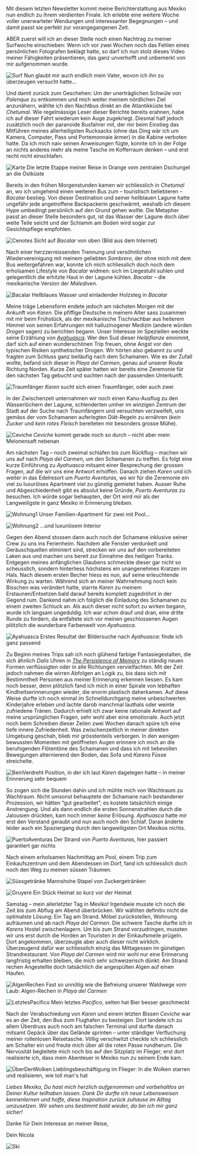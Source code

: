 Mit diesem letzten Newsletter kommt meine Berichterstattung aus Mexiko nun endlich zu ihrem verdienten Finale. Ich erlebte eine weitere Woche voller unerwarteter Wendungen und interessanter Begegnungen – und damit passt sie perfekt zur vorangegangenen Zeit.

ABER zuerst will ich an dieser Stelle noch einen Nachtrag zu meiner Surfwoche einschieben: Wenn ich vor zwei Wochen noch das Fehlen eines persönlichen Fotografen beklagt hatte, so darf ich nun stolz dieses Video meiner Fähigkeiten präsentieren, das ganz unverhofft und unbemerkt von mir aufgenommen wurde.

![Surf](/imgs/w15/me_surfing.gif)
Nun glaubt mir auch endlich mein Vater, wovon ich ihn zu überzeugen versucht hatte…

Und damit zurück zum Geschehen: Um der unerträglichen Schwüle von _Palenque_ zu entkommen und mich weiter meinem nördlichen Ziel anzunähern, wählte ich den Nachtbus direkt an die Atlantikküste bei _Chetumal_. Wie regelmässige Leser dieser Berichte bereits erahnen, habe ich auf dieser Fahrt wiederum kein Auge zugekriegt. Diesmal half jedoch zusätzlich noch der paranoide Busfahrer mit, der mir beim Einstieg das Mitführen meines allerheiligsten Rucksacks (ohne das Ding wär ich um Kamera, Computer, Pass und Portemonnaie ärmer) in die Kabine verboten hatte. Da ich mich naiv seinen Anweisungen fügte, konnte ich in der Folge an nichts anderes mehr als meine Tasche im Kofferraum denken – und erst recht nicht einschlafen.

![Karte](/imgs/w16/w_16_1.png)
Die letzte Etappe meiner Reise in Orange vom zentralen Dschungel an die Ostküste

Bereits in den frühen Morgenstunden kamen wir schliesslich in _Chetumal_ an, wo ich umgehend einen weiteren Bus zum – touristisch beliebteren – _Bacalar_ bestieg. Von dieser Destination und seiner hellblauen Lagune hatte ungefähr jede angetroffene Backpackerin geschwärmt, weshalb ich diesem Hype umbedingt persönlich auf den Grund gehen wollte. Die Metapher passt an dieser Stelle besonders gut, ist das Wasser der Lagune doch über weite Teile seicht und der Schlamm am Boden wird sogar zur Gesichtspflege empfohlen. 

![Cenotes](/imgs/w16/w_16_2.jpg)
Sicht auf _Bacalar_ von oben (Bild aus dem Internet)

Nach einer herzzerreissenden Trennung und versöhnlichen Wiedervereinigung mit meinem geliebten _Sombrero_, der ohne mich mit dem Bus weitergefahren war, konnte ich mich schliesslich doch noch dem erholsamen Lifestyle von _Bacalar_ widmen: sich im Liegestuhl suhlen und gelegentlich die erhitzte Haut in der Lagune kühlen. _Bacalar_ – die mexikanische Version der _Malediven_. 

![Bacalar](/imgs/w16/w_16_3.jpg)
Hellblaues Wasser und einladender Holzsteg in _Bacalar_

Meine träge Lebensform endete jedoch am nächsten Morgen mit der Ankunft von _Karen_. Die pfiffige Deutsche in meinem Alter sass zusammen mit mir beim Frühstück, als der mexikanische Tischnachbar aus heiterem Himmel von seinen Erfahrungen mit halluzinogener Medizin (andere würden _Drogen_ sagen) zu berichten begann. Unser Interesse im Speziellen weckte seine Erzählung von <a href="https://de.wikipedia.org/wiki/Ayahuasca">_Ayahuasca_</a>. Wer den Sud dieser _Heilpflanze_ einnimmt, darf sich auf einen wunderschönen Trip freuen, ohne Angst vor den typischen Risiken synthetischer Drogen. Wir hörten also gebannt zu und fragten zum Schluss ganz beiläufig nach dem Schamanen. Wie es der Zufall wollte, befand sich dieser in _Playa del Carmen_, genau auf unserer Route Richtung Norden. Kurze Zeit später hatten wir bereits eine Zeremonie für den nächsten Tag gebucht und suchten nach der passenden Unterkunft.

![Traumfänger](/imgs/w16/w_16_4.jpg)
_Karen_ sucht sich einen Traumfänger, oder auch zwei

In der Zwischenzeit unternahmen wir noch einen Kanu-Ausflug zu den Wasserlöchern der Lagune, schlenderten umher im winzigen Zentrum der Stadt auf der Suche nach Traumfängern und versuchten verzweifelt, uns gemäss der vom Schamanen auferlegten Diät-Regeln zu ernähren (_kein Zucker_ und _kein rotes Fleisch_ bereiteten mir besonders grosse Mühe).

![Ceviche](/imgs/w16/w_16_5.jpg)
_Ceviche_ kommt gerade noch so durch – nicht aber mein Melonensaft nebenan

Am nächsten Tag – noch zweimal schlafen bis zum Rückflug – machen wir uns auf nach _Playa del Carmen_, um den Schamanen zu treffen. Es folgt eine kurze Einführung zu _Ayahuasca_ mitsamt einer Besprechung der grossen Fragen, auf die wir uns eine Antwort erhoffen. Danach ziehen _Karen_ und ich weiter in das Edelresort um _Puerto Aventuras_, wo wir für die Zeremonie ein viel zu luxuriöses Apartment viel zu günstig gemietet haben. Ausser Ruhe und Abgeschiedenheit gibt es absolut keine Gründe, _Puerto Aventuras_ zu besuchen. Ich würde sogar behaupten, der Ort wird mir als der Langweiligste in ganz Mexiko in Erinnerung bleiben.

![Wohnung1](/imgs/w16/w_16_6.jpg)
Unser Familien-Apartment für zwei mit Pool...

![Wohnung2](/imgs/w16/w_16_7.jpg)
...und luxuriösem Interior

Gegen den Abend stossen dann auch noch der Schamane inklusive seiner Crew zu uns ins Ferienheim. Nachdem alle Fenster verdunkelt und Geräuschquellen eliminiert sind, strecken wir uns auf den vorbereiteten Laken aus und machen uns bereit zur Einnahme des heiligen Tranks. Entgegen meines anfänglichen Glaubens schmeckte dieser gar nicht so scheusslich, sondern hinterliess höchstens ein unangenehmes Kratzen im Hals. Nach diesem ersten Becher hiess es nun, auf seine erleuchtende Wirkung zu warten. Während sich an meiner Wahrnehmung noch kein Bisschen was verändert hatte, starrte _Karen_ zu meinem Erstaunen/Entsetzen bald darauf bereits komplett zugedröhnt in der Gegend rum. Dankend nahm ich folglich die Einladung des Schamanen zu einem zweiten Schluck an. Als auch dieser nicht sofort zu wirken begann, wurde ich langsam ungeduldig. Ich war schon drauf und dran, eine dritte Runde zu fordern, da entfaltete sich vor meinen geschlossenen Augen plötzlich die wunderbare Farbenwelt von _Ayahuasca_.

![Ayahuasca](/imgs/w16/w_16_8.jpg)
Erstes Resultat der Bildersuche nach _Ayahuasca_: finde ich ganz passend

Zu Beginn meines Trips sah ich noch glühend farbige Fantasiegestalten, die sich ähnlich _Dalís_ Uhren in <a href="https://ziemanng.files.wordpress.com/2014/09/the-persistence-of-memory.jpg">_The Persistence of Memory_</a> zu ständig neuen Formen verflüssigten oder in alle Richtungen vervielfachten. Mit der Zeit jedoch nahmen die wirren Abfolgen an Logik zu, bis dass sich mit Bestimmtheit Personen aus meiner Erinnerung erkennen liessen. Es kam noch besser, denn plötzlich fand ich mich in einer Spirale von lebhaften Kindheitserinnerungen wieder, die enorm plastisch daherkamen. Auf diese Weise durfte ich noch einmal im Schnelldurchgang meine unbeschwerten Kinderjahre erleben und lachte darob manchmal lauthals oder weinte zufriedene Tränen. Dadurch erhielt ich zwar keine rationale Antwort auf meine ursprünglichen Fragen, sehr wohl aber eine emotionale. Auch jetzt noch beim Schreiben dieser Zeilen zwei Wochen danach spüre ich eine tiefe innere Zufriedenheit.
Was zwischenzeitlich in meiner direkten Umgebung geschah, blieb mir grösstenteils verborgen. In den wenigen bewussten Momenten mit geöffneten Augen erinnere ich mich an die beruhigenden Flötentöne des Schamanen und dass ich mit liebevollen Bewegungen alternierend den Boden, das Sofa und _Karens_ Füsse streichelte.

![BeinVerdreht](/imgs/w16/w_16_9.jpg)
Position, in der ich laut _Karen_ dagelegen hatte – in meiner Erinnerung sehr bequem

So zogen sich die Stunden dahin und ich mühte mich von Wachtraum zu Wachtraum. Nicht umsonst behauptete der Schamane nach bestandener Prozession, wir hätten “gut gearbeitet”; es kostete tatsächlich einige Anstrengung. Und als dann endlich die ersten Sonnenstrahlen durch die Jalousien drückten, kam noch immer _keine_ Erlösung. _Ayahuasca_ hatte mir erst den Verstand geraubt und nun auch noch den Schlaf. Daran änderte leider auch ein Spaziergang durch den langweiligsten Ort Mexikos nichts.

![PuertoAventuras](/imgs/w16/w_16_10.jpg)
Der Strand von _Puerto Aventuras_, hier passiert garantiert gar nichts

Nach einem erholsamen Nachmittag am Pool, einem Trip zum Einkaufszentrum und dem Abendessen im Dorf, fand ich schliesslich doch noch den Weg zu meinen süssen Träumen.

![Süssgetränke](/imgs/w16/w_16_11.jpg)
Mannshohe Stapel von Zuckergetränken

![Gruyere](/imgs/w16/w_16_12.jpg)
Ein Stück Heimat so kurz vor der Heimat

Samstag – mein allerletzter Tag in Mexiko! Irgendwie musste ich noch die Zeit bis zum Abflug am Abend überbrücken. Wir wählten definitiv nicht die optimalste Lösung: Ein Tag am Strand. Möbel zurückstellen, Wohnung aufräumen und ab nach _Playa del Carmen_. Die schwere Tasche durfte ich in _Karens_ Hostel zwischenlagern. Um bis zum Strand vorzudringen, mussten wir uns erst durch die Horden an Touristen in der Einkaufsmeile prügeln. Dort angekommen, überzeugte aber auch dieser nicht wirklich. Überzeugend dafür war schliesslich einzig das Mittagessen im günstigen Strandrestaurant.
Von _Playa del Carmen_ wird mir wohl nur eine Erinnerung langfristig erhalten bleiben, die mich sehr schweizerisch dünkt: Am Strand rechen Angestellte doch tatsächlich die angespülten Algen auf einen Haufen. 

![AlgenRechen](/imgs/w16/w_16_13.jpg)
Fast so unnötig wie die Befreiung unserer Waldwege vom Laub: Algen-Rechen in _Playa del Carmen_

![LetztesPacifico](/imgs/w16/w_16_14.jpg)
Mein letztes _Pacifico_, selten hat Bier besser geschmeckt

Nach der Verabschiedung von _Karen_ und einem letzten Bissen _Ceviche_ war es an der Zeit, den Bus zum Flughafen zu besteigen. Dort landete ich zu allem Überdruss auch noch am falschen Terminal und durfte danach mitsamt Gepäck über das Gelände sprinten – unter ständiger Verfluchung meiner rollenlosen Reisetasche. Völlig verschwitzt checkte ich schliesslich am Schalter ein und freute mich über all die roten Pässe rundherum. Die Nervosität begleitete mich noch bis auf den Sitzplatz im Flieger; erst dort realisierte ich, dass mein Abenteuer in Mexiko nun zu seinem Ende kam.

![ÜberDenWolken](/imgs/w16/w_16_15.jpg)
Lieblingsbeschäftigung im Flieger: In die Wolken starren und realisieren, wie toll man's hat

_Liebes Mexiko, Du hast mich herzlich aufgenommen und vorbehaltlos an Deiner Kultur teilhaben lassen. Dank Dir durfte ich neue Lebensweisen kennenlernen und hoffe, diese Inspiration zurück zuhause im Alltag umzusetzen. Wir sehen uns bestimmt bald wieder, da bin ich mir ganz sicher!_

Danke für Dein Interesse an meiner Reise,

Dein Nicola

![Ski](/imgs/w16/w_16_16.jpg)